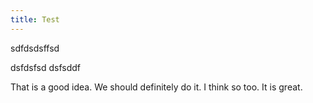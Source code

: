 ```yaml
---
title: Test
---
```


sdfdsdsffsd

dsfdsfsd
dsfsddf

That is a good idea.
We should definitely do it.
I think so too.
It is great.
